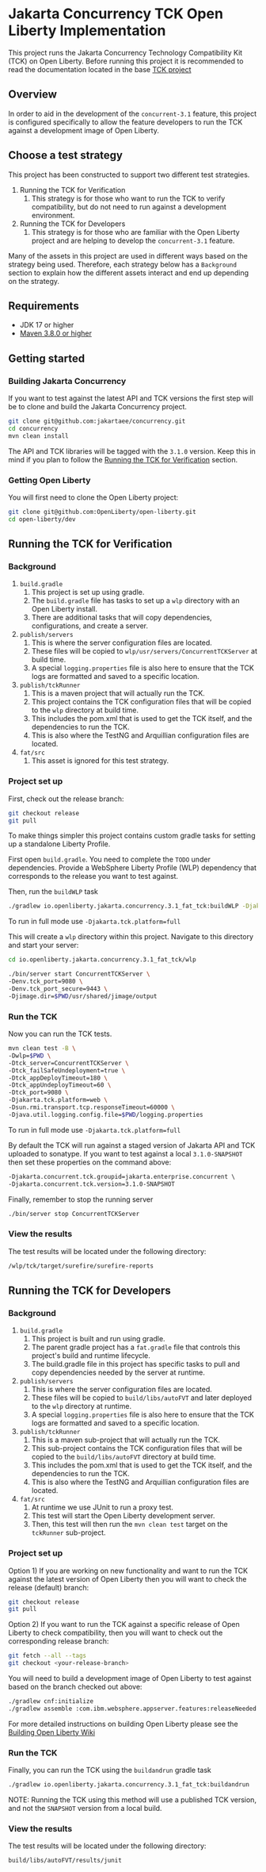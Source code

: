 # Jakarta Concurrency TCK Open Liberty Implementation

This project runs the Jakarta Concurrency Technology Compatibility Kit (TCK) on Open Liberty.
Before running this project it is recommended to read the documentation located in the base [TCK project](https://github.com/jakartaee/concurrency/blob/main/tck/README.md)

## Overview

In order to aid in the development of the `concurrent-3.1` feature, this project is configured specifically to allow
the feature developers to run the TCK against a development image of Open Liberty.

## Choose a test strategy

This project has been constructed to support two different test strategies.

1. Running the TCK for Verification
   1. This strategy is for those who want to run the TCK to verify compatibility, but do not need to run against a development environment.
2. Running the TCK for Developers
   1. This strategy is for those who are familiar with the Open Liberty project and are helping to develop the `concurrent-3.1` feature.

Many of the assets in this project are used in different ways based on the strategy being used. 
Therefore, each strategy below has a `Background` section to explain how the different assets interact and end up depending on the strategy.

## Requirements

- JDK 17 or higher
- [Maven 3.8.0 or higher](https://maven.apache.org/download.cgi)

## Getting started

### Building Jakarta Concurrency

If you want to test against the latest API and TCK versions the first step will be to clone and build the Jakarta Concurrency project.

```sh
git clone git@github.com:jakartaee/concurrency.git
cd concurrency
mvn clean install
```

The API and TCK libraries will be tagged with the `3.1.0` version. Keep this in mind if you plan to follow the [Running the TCK for Verification](#Running-the-TCK-for-Verification) section. 

### Getting Open Liberty

You will first need to clone the Open Liberty project:

```sh
git clone git@github.com:OpenLiberty/open-liberty.git
cd open-liberty/dev
```

## Running the TCK for Verification

### Background

1. `build.gradle` 
   1. This project is set up using gradle.
   2. The `build.gradle` file has tasks to set up a `wlp` directory with an Open Liberty install.
   3. There are additional tasks that will copy dependencies, configurations, and create a server.
2. `publish/servers`
   1. This is where the server configuration files are located.
   2. These files will be copied to `wlp/usr/servers/ConcurrentTCKServer` at build time.
   3. A special `logging.properties` file is also here to ensure that the TCK logs are formatted and saved to a specific location.
3. `publish/tckRunner`
   1. This is a maven project that will actually run the TCK. 
   2. This project contains the TCK configuration files that will be copied to the `wlp` directory at build time.
   3. This includes the pom.xml that is used to get the TCK itself, and the dependencies to run the TCK. 
   4. This is also where the TestNG and Arquillian configuration files are located.
4. `fat/src`
   1. This asset is ignored for this test strategy.

### Project set up

First, check out the release branch: 

```sh
git checkout release
git pull
```

To make things simpler this project contains custom gradle tasks for setting up a standalone Liberty Profile.

First open `build.gradle`. 
You need to complete the `TODO` under dependencies.
Provide a WebSphere Liberty Profile (WLP) dependency that corresponds to the release you want to test against.

Then, run the `buildWLP` task

```sh
./gradlew io.openliberty.jakarta.concurrency.3.1_fat_tck:buildWLP -Djakarta.tck.platform=web
```

To run in full mode use `-Djakarta.tck.platform=full`

This will create a `wlp` directory within this project.
Navigate to this directory and start your server:

```sh
cd io.openliberty.jakarta.concurrency.3.1_fat_tck/wlp

./bin/server start ConcurrentTCKServer \
-Denv.tck_port=9080 \
-Denv.tck_port_secure=9443 \
-Djimage.dir=$PWD/usr/shared/jimage/output
```
### Run the TCK

Now you can run the TCK tests. 

```sh
mvn clean test -B \
-Dwlp=$PWD \
-Dtck_server=ConcurrentTCKServer \
-Dtck_failSafeUndeployment=true \
-Dtck_appDeployTimeout=180 \
-Dtck_appUndeployTimeout=60 \
-Dtck_port=9080 \
-Djakarta.tck.platform=web \
-Dsun.rmi.transport.tcp.responseTimeout=60000 \
-Djava.util.logging.config.file=$PWD/logging.properties
```

To run in full mode use `-Djakarta.tck.platform=full`

By default the TCK will run against a staged version of Jakarta API and TCK uploaded to sonatype.
If you want to test against a local `3.1.0-SNAPSHOT` then set these properties on the command above: 

```txt
-Djakarta.concurrent.tck.groupid=jakarta.enterprise.concurrent \
-Djakarta.concurrent.tck.version=3.1.0-SNAPSHOT
```

Finally, remember to stop the running server

```sh
./bin/server stop ConcurrentTCKServer
```

### View the results

The test results will be located under the following directory:

```txt
/wlp/tck/target/surefire/surefire-reports
```

## Running the TCK for Developers

### Background

1. `build.gradle` 
   1. This project is built and run using gradle.
   2. The parent gradle project has a `fat.gradle` file that controls this project's build and runtime lifecycle.
   3. The build.gradle file in this project has specific tasks to pull and copy dependencies needed by the server at runtime. 
2. `publish/servers`
   1. This is where the server configuration files are located.
   2. These files will be copied to `build/libs/autoFVT` and later deployed to the `wlp` directory at runtime.
   3. A special `logging.properties` file is also here to ensure that the TCK logs are formatted and saved to a specific location.
3. `publish/tckRunner`
   1. This is a maven sub-project that will actually run the TCK. 
   2. This sub-project contains the TCK configuration files that will be copied to the `build/libs/autoFVT` directory at build time.
   3. This includes the pom.xml that is used to get the TCK itself, and the dependencies to run the TCK. 
   4. This is also where the TestNG and Arquillian configuration files are located.
4. `fat/src`
   1. At runtime we use JUnit to run a proxy test.
   2. This test will start the Open Liberty development server.
   3. Then, this test will then run the `mvn clean test` target on the `tckRunner` sub-project.

### Project set up

Option 1) If you are working on new functionality and want to run the TCK against the latest version of 
Open Liberty then you will want to check the release (default) branch:

```sh
git checkout release
git pull
```

Option 2) If you want to run the TCK against a specific release of Open Liberty to check compatibility, 
then you will want to check out the corresponding release branch:

```sh
git fetch --all --tags
git checkout <your-release-branch>
```

You will need to build a development image of Open Liberty to test against based on the 
branch checked out above:

```sh
./gradlew cnf:initialize
./gradlew assemble :com.ibm.websphere.appserver.features:releaseNeeded
```

For more detailed instructions on building Open Liberty please see the [Building Open Liberty Wiki](https://github.com/OpenLiberty/open-liberty/wiki/Building-Open-Liberty)

### Run the TCK

Finally, you can run the TCK using the `buildandrun` gradle task

```sh
./gradlew io.openliberty.jakarta.concurrency.3.1_fat_tck:buildandrun
```

NOTE: Running the TCK using this method will use a published TCK version, and not the `SNAPSHOT` version from a local build. 

### View the results

The test results will be located under the following directory:

```txt
build/libs/autoFVT/results/junit
```